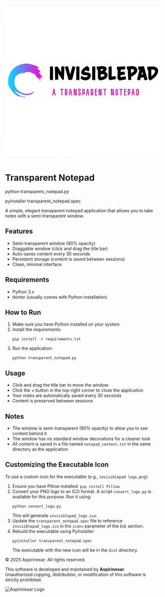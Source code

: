 ![InvisiblePad Logo](assets/logo/invisiblepad%20logo.png)


# Transparent Notepad
python transparent_notepad.py

pyinstaller transparent_notepad.spec

A simple, elegant transparent notepad application that allows you to take notes with a semi-transparent window.

## Features

- Semi-transparent window (90% opacity)
- Draggable window (click and drag the title bar)
- Auto-saves content every 30 seconds
- Persistent storage (content is saved between sessions)
- Clean, minimal interface

## Requirements

- Python 3.x
- tkinter (usually comes with Python installation)

## How to Run

1. Make sure you have Python installed on your system
2. Install the requirements:
   ```
   pip install -r requirements.txt
   ```
3. Run the application:
   ```
   python transparent_notepad.py
   ```

## Usage

- Click and drag the title bar to move the window
- Click the × button in the top-right corner to close the application
- Your notes are automatically saved every 30 seconds
- Content is preserved between sessions

## Notes

- The window is semi-transparent (90% opacity) to allow you to see content behind it
- The window has no standard window decorations for a cleaner look
- All content is saved in a file named `notepad_content.txt` in the same directory as the application 

## Customizing the Executable Icon

To use a custom icon for the executable (e.g., `invisiblepad logo.png`):

1. Ensure you have Pillow installed: `pip install Pillow`
2. Convert your PNG logo to an ICO format. A script `convert_logo.py` is available for this purpose. Run it using:
   ```
   python convert_logo.py
   ```
   This will generate `invisiblepad_logo.ico`.
3. Update the `transparent_notepad.spec` file to reference `invisiblepad_logo.ico` in the `icon=` parameter of the `EXE` section.
4. Rebuild the executable using PyInstaller:
   ```
   pyinstaller transparent_notepad.spec
   ```
   The executable with the new icon will be in the `dist` directory.

© 2025 Aspirinexar. All rights reserved.

This software is developed and maintained by **Aspirinexar**.  
Unauthorized copying, distribution, or modification of this software is strictly prohibited.

![Aspirinexar Logo](aspirinexar%20logo.jpg)

